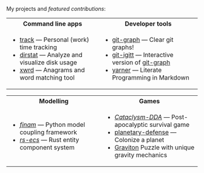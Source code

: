My projects and *featured contributions*:

<table>
  <tr>
    <th width="500px">Command line apps</th>
    <th width="500px">Developer tools</th>
  </tr>
  <tr>
    <td>
      <ul>
        <li>
          <a href="https://github.com/mlange-42/track">track</a> &mdash; 
          Personal (work) time tracking
        </li>
        <li>
          <a href="https://github.com/mlange-42/dirstat">dirstat</a> &mdash; 
          Analyze and visualize disk usage 
        </li>
        <li>
          <a href="https://github.com/mlange-42/xwrd">xwrd</a> &mdash; 
          Anagrams and word matching tool
        </li>
      </ul>
    </td>
    <td>
      <ul>
        <li>
          <a href="https://github.com/mlange-42/git-graph">git-graph</a> &mdash; 
          Clear git graphs!
        </li>
        <li>
          <a href="https://github.com/mlange-42/git-igitt">git-igitt</a> &mdash; 
          Interactive version of <a href="https://github.com/mlange-42/git-graph">git-graph</a>
        </li>
        <li>
          <a href="https://github.com/mlange-42/yarner">yarner</a> &mdash; 
          Literate Programming in Markdown
        </li>
      </ul>
    </td>
  </tr>
</table>

<table>
  <tr>
    <th width="500px">Modelling</th>
    <th width="500px">Games</th>
  </tr>
  <tr>
    <td>
      <ul>
        <li>
          <a href="https://github.com/finam-ufz/finam"><i>finam</i></a> &mdash; 
          Python model coupling framework
        </li>
        <li>
          <a href="https://github.com/adamreichold/rs-ecs"><i>rs-ecs</i></a> &mdash; 
          Rust entity component system 
        </li>
      </ul>
    </td>
    <td>
      <ul>
        <li>
          <a href="https://github.com/CleverRaven/Cataclysm-DDA"><i>Cataclysm-DDA</i></a> &mdash; 
          Post-apocalyptic survival game
        </li>
        <li>
          <a href="https://github.com/mlange-42/planetary-defense">planetary-defense</a> &mdash; 
          Colonize a planet
        </li>
        <li>
          <a href="https://github.com/mlange-42/Graviton">Graviton</a>
          Puzzle with unique gravity mechanics
        </li>
      </ul>
    </td>
  </tr>
</table>
